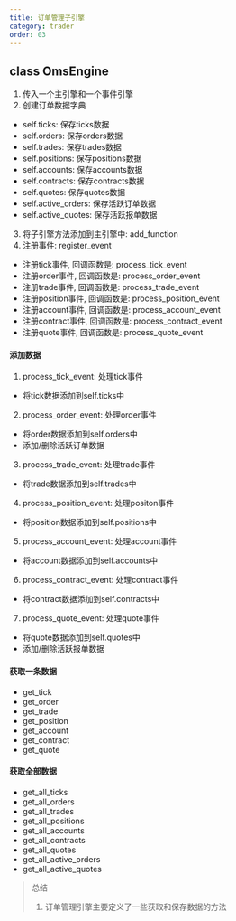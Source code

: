 ```yaml
---
title: 订单管理子引擎
category: trader
order: 03
---
```


## class OmsEngine
1. 传入一个主引擎和一个事件引擎
2. 创建订单数据字典
- self.ticks: 保存ticks数据
- self.orders: 保存orders数据
- self.trades: 保存trades数据
- self.positions: 保存positions数据
- self.accounts: 保存accounts数据
- self.contracts: 保存contracts数据
- self.quotes: 保存quotes数据
- self.active_orders: 保存活跃订单数据
- self.active_quotes: 保存活跃报单数据
3. 将子引擎方法添加到主引擎中: add_function
4. 注册事件: register_event
- 注册tick事件, 回调函数是: process_tick_event
- 注册order事件, 回调函数是: process_order_event
- 注册trade事件, 回调函数是: process_trade_event
- 注册position事件, 回调函数是: process_position_event
- 注册account事件, 回调函数是: process_account_event
- 注册contract事件, 回调函数是: process_contract_event
- 注册quote事件, 回调函数是: process_quote_event

#### 添加数据
1. process_tick_event: 处理tick事件
- 将tick数据添加到self.ticks中
2. process_order_event: 处理order事件
- 将order数据添加到self.orders中
- 添加/删除活跃订单数据
3. process_trade_event: 处理trade事件
- 将trade数据添加到self.trades中
4. process_position_event: 处理positon事件
- 将position数据添加到self.positions中
5. process_account_event: 处理account事件
- 将account数据添加到self.accounts中
6. process_contract_event: 处理contract事件
- 将contract数据添加到self.contracts中
7. process_quote_event: 处理quote事件
- 将quote数据添加到self.quotes中
- 添加/删除活跃报单数据

#### 获取一条数据
- get_tick
- get_order
- get_trade
- get_position
- get_account
- get_contract
- get_quote

#### 获取全部数据
- get_all_ticks
- get_all_orders
- get_all_trades
- get_all_positions
- get_all_accounts
- get_all_contracts
- get_all_quotes
- get_all_active_orders
- get_all_active_quotes


> 总结
> 1. 订单管理引擎主要定义了一些获取和保存数据的方法